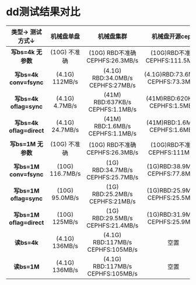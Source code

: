 # dd测试结果对比

| 类型→  测试方式↓ | **机械盘单盘** | **机械盘集群** | **机械盘开源ceph** | **ssd单盘** | **ssd集群 (做日志盘)** | **ssd开源ceph (做日志盘)** | **集群双网卡** |
| :------: | :------: | :------: | :------: | :------: | :------: |  :------: | :------: |
| **写bs=4k 无参数** | (10G) 不准确 | (10G) RBD不准确 CEPHFS:26.3MB/s | (10G)RBD不准确 CEPHFS:111.5MB/s | (10G) 不准确 | (10G) RBD不准确 CEPHFS:62.5MB/s | (10G) RBD不准确 CEPHFS:987MB/s | (10G)RBD不准确 CEPHFS:88MB/s |
| **写bs=4k conv=fsync**  | (4.1G) 112MB/s | (4.1G) RBD:34.0MB/s CEPHFS:27MB/s | (4.1G)RBD:73.6MB/s CEPHFS:73.3MB/s | (4.1G) 88.7MB/s | (4.1G) RBD:82.6MB/s CEPHFS:62.3MB/s | (4.1G) RBD:83.3MB/s CEPHFS:70.4MB/s | (4.1G)RBD:88.3MB/s CEPHFS:89.4MB/s |
| **写bs=4k oflag=sync** | (4.1G) 4.7MB/s | (41M) RBD:637KB/s CEPHFS:1.1MB/s | (41M)RBD:620KB/s CEPHFS:1.5MB/s | (1G) 10.2MB/s | (41M) RBD:662KB/s CEPHFS:1.1MB/s | (41M) RBD:677KB/s CEPHFS:1.6MB/s | (41M)RBD:660KB/s CEPHFS:1.1MB/s |
| **写bs=4k oflag=direct** | (4.1G) 24.7MB/s | (41M) RBD:1.6MB/s CEPHFS:1.1MB/s | (41M)RBD:1.6MB/s CEPHFS:1.6MB/s | (1G) 30MB/s | (41M) RBD:1.6MB/s CEPHFS:1.1MB/s | (41M) RBD:1.6MB/s CEPHFS:1.6MB/s | (41M)RBD:1.6MB/s CEPHFS:1.1MB/s |
| **写bs=1M 无参数** | (10G) 不准确 | (10G) RBD不准确 CEPHFS:26.3MB/s | (10G)RBD不准确 CEPHFS:111MB/s | (10G) 不准确 | (10G) RBD不准确 CEPHFS:63.2MB/s | (10G) RBD不准确 CEPHFS:1.3GB/s | (10G)RBD不准确 CEPHFS:89.2MB/s |
| **写bs=1M conv=fsync**  | (10G) 116.7MB/s | (1G) RBD:34.7MB/s CEPHFS:25.7MB/s | (1G)RBD:38.9MB/s CEPHFS:77.8MB/s | (10G) 94MB/s | (1G) RBD:86.3MB/s CEPHFS:61.8MB/s | (1G) RBD:24.8MB/s CEPHFS:82.5MB/s | (1G)RBD:93.4MB/s CEPHFS:87.5MB/s |
| **写bs=1M oflag=sync** | (10G) 95.0MB/s | (1G) RBD:25.2MB/s CEPHFS:21MB/s | (1G)RBD:25.9MB/s CEPHFS:25.5MB/s | (10G) 95.2MB/s | (1G) RBD:30.5MB/s CEPHFS:22.1MB/s | (1G) RBD:29.5MB/s CEPHFS:26.3MB/s | (1G)RBD:30.2MB/s CEPHFS:22.0MB/s |
| **写bs=1M oflag=direct** | (10G) 125MB/s | (1G) RBD:29.5MB/s CEPHFS:21.4MB/s | (1G)RBD:31.9MB/s CEPHFS:25.9MB/s | (10G) 95.7MB/s | (1G) RBD:36.1MB/s CEPHFS:22.5MB/s | (1G) RBD:34MB/s CEPHFS:26.9MB/s | (1G)RBD:35.9MB/s CEPHFS:22.4MB/s |
| **读bs=4k** | (4.1G) 136MB/s | (4.1G) RBD:117MB/s CEPHFS:105MB/s | 空置 | (4.1G) 142MB/s | (4.1G) RBD:115.3MB/s CEPHFS:105MB/s | 空置 | (4.1G)RBD:117MB/s CEPHFS:105MB/s |
| **读bs=1M** | (4.1G) 136MB/s | (4.1G) RBD:117MB/s CEPHFS:105MB/s | 空置 | (4.1G) 142MB/s | (4.1G) RBD:117MB/s CEPHFS:106MB/s | 空置 | (4.1G)RBD:117MB/s CEPHFS:105MB/s |